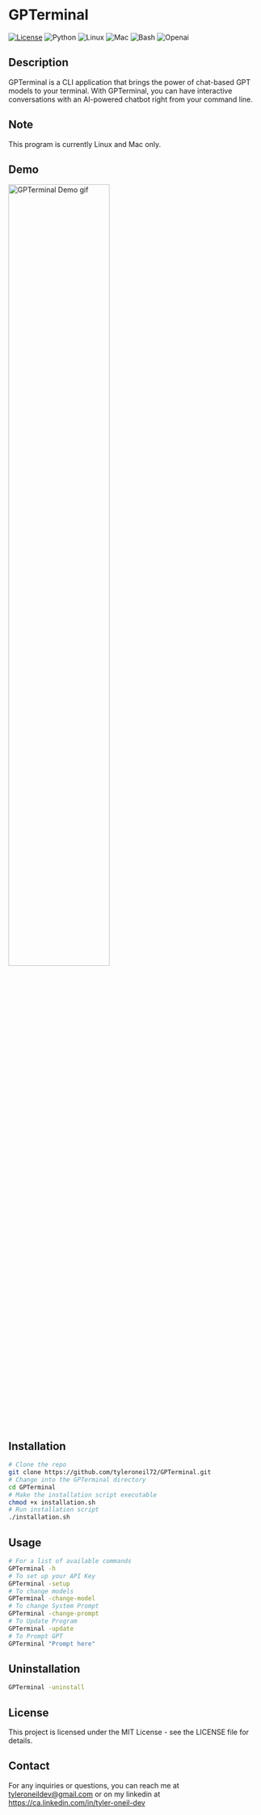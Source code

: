 # GPTerminal

[![License](https://img.shields.io/badge/License-MIT-blue.svg)](https://opensource.org/licenses/MIT)
![Python](https://img.shields.io/badge/Python-3776AB?style=for-the-badge&logo=python&logoColor=white)
![Linux](https://img.shields.io/badge/Linux-FCC624?style=for-the-badge&logo=linux&logoColor=black)
![Mac](https://img.shields.io/badge/mac%20os-000000?style=for-the-badge&logo=apple&logoColor=white)
![Bash](https://img.shields.io/badge/Shell_Script-121011?style=for-the-badge&logo=gnu-bash&logoColor=white)
![Openai](https://img.shields.io/badge/Openai-404D59?style=for-the-badge)

## Description

GPTerminal is a CLI application that brings the power of chat-based GPT models to your terminal. With GPTerminal, you can have interactive conversations with an AI-powered chatbot right from your command line.

## Note

This program is currently Linux and Mac only.

## Demo
<img src="https://github.com/tyleroneil72/GPTerminal/assets/43754564/bebcff73-cdae-4fae-9b13-2dc39725766a" alt="GPTerminal Demo gif" height="63%" width="63%">


## Installation

```Bash
# Clone the repo
git clone https://github.com/tyleroneil72/GPTerminal.git
# Change into the GPTerminal directory
cd GPTerminal
# Make the installation script executable
chmod +x installation.sh
# Run installation script
./installation.sh
```

## Usage

```Bash
# For a list of available commands
GPTerminal -h
# To set up your API Key
GPTerminal -setup
# To change models
GPTerminal -change-model
# To change System Prompt
GPTerminal -change-prompt
# To Update Program
GPTerminal -update
# To Prompt GPT
GPTerminal "Prompt here"
```

## Uninstallation

```Bash
GPTerminal -uninstall
```

## License

This project is licensed under the MIT License - see the LICENSE file for details.

## Contact

For any inquiries or questions, you can reach me at tyleroneildev@gmail.com
or on my linkedin at https://ca.linkedin.com/in/tyler-oneil-dev
